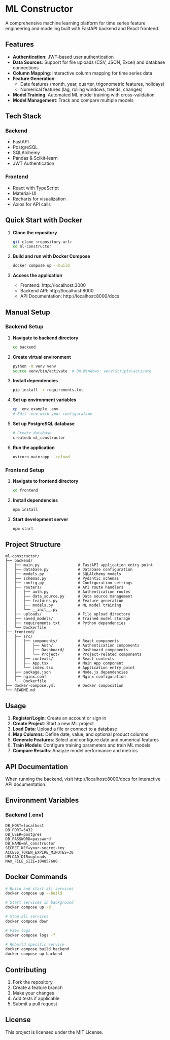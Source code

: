 # ML Constructor

A comprehensive machine learning platform for time series feature engineering and modeling built with FastAPI backend and React frontend.

## Features

- **Authentication**: JWT-based user authentication
- **Data Sources**: Support for file uploads (CSV, JSON, Excel) and database connections
- **Column Mapping**: Interactive column mapping for time series data
- **Feature Generation**: 
  - Date features (month, year, quarter, trigonometric features, holidays)
  - Numerical features (lag, rolling windows, trends, changes)
- **Model Training**: Automated ML model training with cross-validation
- **Model Management**: Track and compare multiple models

## Tech Stack

### Backend
- FastAPI
- PostgreSQL
- SQLAlchemy
- Pandas & Scikit-learn
- JWT Authentication

### Frontend
- React with TypeScript
- Material-UI
- Recharts for visualization
- Axios for API calls

## Quick Start with Docker

1. **Clone the repository**
   ```bash
   git clone <repository-url>
   cd ml-constructor
   ```

2. **Build and run with Docker Compose**
   ```bash
   docker compose up --build
   ```

3. **Access the application**
   - Frontend: http://localhost:3000
   - Backend API: http://localhost:8000
   - API Documentation: http://localhost:8000/docs

## Manual Setup

### Backend Setup

1. **Navigate to backend directory**
   ```bash
   cd backend
   ```

2. **Create virtual environment**
   ```bash
   python -m venv venv
   source venv/bin/activate  # On Windows: venv\Scripts\activate
   ```

3. **Install dependencies**
   ```bash
   pip install -r requirements.txt
   ```

4. **Set up environment variables**
   ```bash
   cp .env.example .env
   # Edit .env with your configuration
   ```

5. **Set up PostgreSQL database**
   ```bash
   # Create database
   createdb ml_constructor
   ```

6. **Run the application**
   ```bash
   uvicorn main:app --reload
   ```

### Frontend Setup

1. **Navigate to frontend directory**
   ```bash
   cd frontend
   ```

2. **Install dependencies**
   ```bash
   npm install
   ```

3. **Start development server**
   ```bash
   npm start
   ```

## Project Structure

```
ml-constructor/
├── backend/
│   ├── main.py                 # FastAPI application entry point
│   ├── database.py             # Database configuration
│   ├── models.py               # SQLAlchemy models
│   ├── schemas.py              # Pydantic schemas
│   ├── config.py               # Configuration settings
│   ├── routers/                # API route handlers
│   │   ├── auth.py             # Authentication routes
│   │   ├── data_source.py      # Data source management
│   │   ├── features.py         # Feature generation
│   │   ├── models.py           # ML model training
│   │   └── __init__.py
│   ├── uploads/                # File upload directory
│   ├── saved_models/           # Trained model storage
│   ├── requirements.txt        # Python dependencies
│   └── Dockerfile
├── frontend/
│   ├── src/
│   │   ├── components/         # React components
│   │   │   ├── Auth/           # Authentication components
│   │   │   ├── Dashboard/      # Dashboard components
│   │   │   └── Project/        # Project-related components
│   │   ├── contexts/           # React contexts
│   │   ├── App.tsx             # Main App component
│   │   └── index.tsx           # Application entry point
│   ├── package.json            # Node.js dependencies
│   ├── nginx.conf              # Nginx configuration
│   └── Dockerfile
├── docker-compose.yml          # Docker composition
└── README.md
```

## Usage

1. **Register/Login**: Create an account or sign in
2. **Create Project**: Start a new ML project
3. **Load Data**: Upload a file or connect to a database
4. **Map Columns**: Define date, value, and optional product columns
5. **Generate Features**: Select and configure date and numerical features
6. **Train Models**: Configure training parameters and train ML models
7. **Compare Results**: Analyze model performance and metrics

## API Documentation

When running the backend, visit http://localhost:8000/docs for interactive API documentation.

## Environment Variables

### Backend (.env)
```
DB_HOST=localhost
DB_PORT=5432
DB_USER=postgres
DB_PASSWORD=password
DB_NAME=ml_constructor
SECRET_KEY=your-secret-key
ACCESS_TOKEN_EXPIRE_MINUTES=30
UPLOAD_DIR=uploads
MAX_FILE_SIZE=104857600
```

## Docker Commands

```bash
# Build and start all services
docker compose up --build

# Start services in background
docker compose up -d

# Stop all services
docker compose down

# View logs
docker compose logs -f

# Rebuild specific service
docker compose build backend
docker compose up backend
```

## Contributing

1. Fork the repository
2. Create a feature branch
3. Make your changes
4. Add tests if applicable
5. Submit a pull request

## License

This project is licensed under the MIT License.